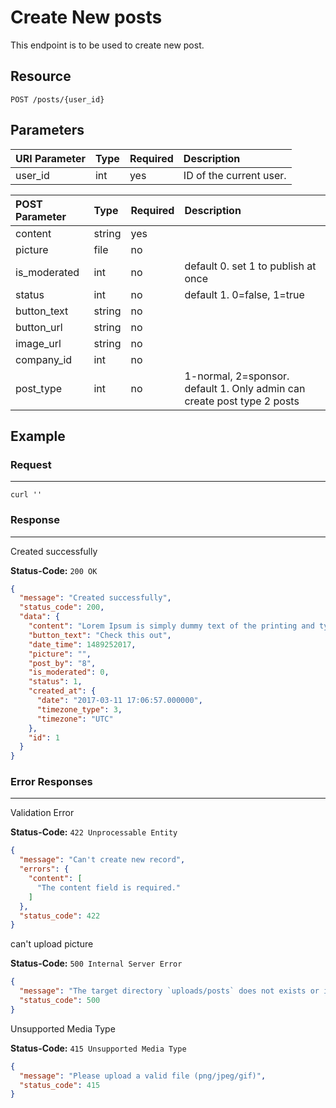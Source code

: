# Create New posts

This endpoint is to be used to create new post.

## Resource

```
POST /posts/{user_id}
```

## Parameters

URI Parameter | Type | Required | Description
:------------ | :--- | :------- | :----------
user_id       | int  | yes      | ID of the current user.


POST Parameter | Type   | Required | Description
:------------ | :----- | :------- | :----------
content       | string | yes      |
picture       | file   | no       |
is_moderated  | int    | no       | default 0. set 1 to publish at once
status        | int    | no       | default 1. 0=false, 1=true
button_text   | string | no       |
button_url    | string | no       |
image_url     | string | no       |
company_id    | int    | no       |
post_type     | int    | no       | 1-normal, 2=sponsor. default 1. Only admin can create post type 2 posts 

## Example

### Request

--------------------------------------------------------------------------------

```curl
curl ''
```

### Response

--------------------------------------------------------------------------------
Created successfully

**Status-Code:** `200 OK`

```json
{
  "message": "Created successfully",
  "status_code": 200,
  "data": {
    "content": "Lorem Ipsum is simply dummy text of the printing and typesetting industry. Lorem Ipsum has been the industry's standard dummy text ever since the 1500s, when an unknown printer took a galley of type and scrambled it to make a type specimen book.",
    "button_text": "Check this out",
    "date_time": 1489252017,
    "picture": "",
    "post_by": "8",
    "is_moderated": 0,
    "status": 1,
    "created_at": {
      "date": "2017-03-11 17:06:57.000000",
      "timezone_type": 3,
      "timezone": "UTC"
    },
    "id": 1
  }
}
```

### Error Responses

--------------------------------------------------------------------------------
Validation Error

**Status-Code:** `422 Unprocessable Entity`

```json
{
  "message": "Can't create new record",
  "errors": {
    "content": [
      "The content field is required."
    ]
  },
  "status_code": 422
}
```
can't upload picture

**Status-Code:** `500 Internal Server Error`

```json
{
  "message": "The target directory `uploads/posts` does not exists or is not writable",
  "status_code": 500
}
```

Unsupported Media Type

**Status-Code:** `415 Unsupported Media Type`

```json
{
  "message": "Please upload a valid file (png/jpeg/gif)",
  "status_code": 415
}
```
